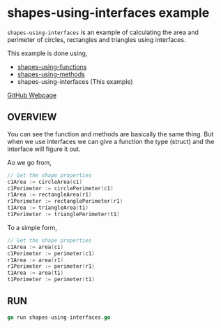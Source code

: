 # shapes-using-interfaces example

`shapes-using-interfaces` is an example of
calculating the area and perimeter of
circles, rectangles and triangles using interfaces.

This example is done using,

* [shapes-using-functions](https://github.com/JeffDeCola/my-go-examples/tree/master/basic-syntax/functions/shapes-using-functions)
* [shapes-using-methods](https://github.com/JeffDeCola/my-go-examples/tree/master/basic-syntax/methods/shapes-using-methods)
* shapes-using-interfaces  (This example)

[GitHub Webpage](https://jeffdecola.github.io/my-go-examples/)

## OVERVIEW

You can see the function and methods are basically the same thing.  But when
we use interfaces we can give a function the type (struct) and the interface
will figure it out.

Ao we go from,

```go
// Get the shape properties
c1Area := circleArea(c1)
c1Perimeter := circlePerimeter(c1)
r1Area := rectangleArea(r1)
r1Perimeter := rectanglePerimeter(r1)
t1Area := triangleArea(t1)
t1Perimeter := trianglePerimeter(t1)
```

To a simple form,

```go
// Get the shape properties
c1Area := area(c1)
c1Perimeter := perimeter(c1)
r1Area := area(r1)
r1Perimeter := perimeter(r1)
t1Area := area(t1)
t1Perimeter := perimeter(t1)
```

## RUN

```go
go run shapes-using-interfaces.go
```
